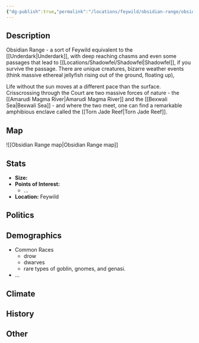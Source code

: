 ```yaml
---
{"dg-publish":true,"permalink":"/locations/feywild/obsidian-range/obsidian-range/","tags":["Location","Court"]}
---
```


## Description
Obsidian Range - a sort of Feywild equivalent to the [[Underdark\|Underdark]], with deep reaching chasms and even some passages that lead to [[Locations/Shadowfel/Shadowfel\|Shadowfel]], if you survive the passage. There are unique creatures, bizarre weather events (think massive ethereal jellyfish rising out of the ground, floating up), 

Life without the sun moves at a different pace than the surface. Crisscrossing through the Court are two massive forces of nature - the [[Amarudi Magma River\|Amarudi Magma River]] and the [[Bexwali Sea\|Bexwali Sea]] - and where the two meet, one can find a remarkable amphibious enclave called the [[Torn Jade Reef\|Torn Jade Reef]]. 
## Map
![[Obsidian Range map\|Obsidian Range map]]
## Stats
- **Size:** 
- **Points of Interest:**
    - ...
- **Location:** Feywild

## Politics

## Demographics
- Common Races
    - drow 
    - dwarves 
    - rare types of goblin, gnomes, and genasi.
- ...

## Climate

## History

## Other 


